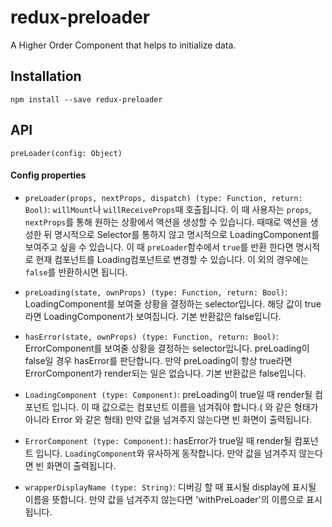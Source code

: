 # redux-preloader
A Higher Order Component that helps to initialize data.


## Installation
```npm install --save redux-preloader```

## API
```preLoader(config: Object)```

#### Config properties
* `preLoader(props, nextProps, dispatch) (type: Function, return: Bool)`: ```willMount```나 ```willReceiveProps```때 호출됩니다. 이 때 사용자는 ```props```, ```nextProps```를 통해 원하는 상황에서 액션을 생성할 수 있습니다. 때때로 액션을 생성한 뒤 명시적으로 Selector를 통하지 않고 명시적으로 LoadingComponent를 보여주고 싶을 수 있습니다. 이 때 ```preLoader```함수에서 ```true```를 반환 한다면 명시적로 현재 컴포넌트를 Loading컴포넌트로 변경할 수 있습니다. 이 외의 경우에는 ```false```를 반환하시면 됩니다.

* `preLoading(state, ownProps) (type: Function, return: Bool)`: LoadingComponent를 보여줄 상황을 결정하는 selector입니다. 해당 값이 true라면 LoadingComponent가 보여집니다. 기본 반환값은 false입니다.
* `hasError(state, ownProps) (type: Function, return: Bool)`: ErrorComponent를 보여줄 상황을 결정하는 selector입니다. preLoading이 false일 경우 hasError를 판단합니다. 만약 preLoading이 항상 true라면 ErrorComponent가 render되는 일은 없습니다. 기본 반환값은 false입니다.

* `LoadingComponent (type: Component)`: preLoading이 true일 때 render될 컴포넌트 입니다. 이 때 값으로는 컴포넌트 이름을 넘겨줘야 합니다.(<Error /> 와 같은 형태가 아니라 Error 와 같은 형태) 만약 값을 넘겨주지 않는다면 빈 화면이 출력됩니다.

* `ErrorComponent (type: Component)`: hasError가 true일 때 render될 컴포넌트 입니다. ```LoadingComponent```와 유사하게 동작합니다. 만약 값을 넘겨주지 않는다면 빈 화면이 출력됩니다.

* `wrapperDisplayName (type: String)`: 디버깅 할 때 표시될 display에 표시될 이름을 뜻합니다. 만약 값을 넘겨주지 않는다면 'withPreLoader'의 이름으로 표시됩니다.
